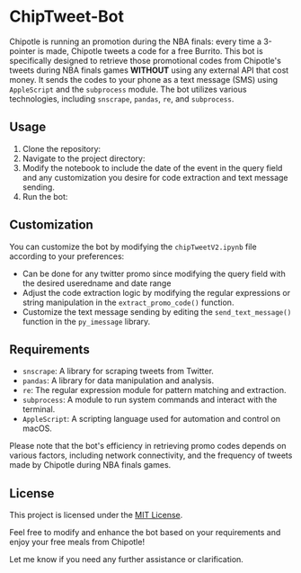 # ChipTweet-Bot

Chipotle is running an promotion during the NBA finals: every time a 3-pointer is made, Chipotle tweets a code for a free Burrito. This bot is specifically designed to retrieve those promotional codes from Chipotle's tweets during NBA finals games **WITHOUT** using any external API that cost money. It sends the codes to your phone as a text message (SMS) using  `AppleScript` and the `subprocess` module. The bot utilizes various technologies, including `snscrape`, `pandas`, `re`, and `subprocess`.

## Usage

1. Clone the repository:
2. Navigate to the project directory:
3. Modify the notebook to include the date of the event in the query field and any customization you desire for code extraction and text message sending.
4. Run the bot:

## Customization

You can customize the bot by modifying the `chipTweetV2.ipynb` file according to your preferences:

- Can be done for any twitter promo since modifying the query field with the desired useredname and date range
- Adjust the code extraction logic by modifying the regular expressions or string manipulation in the `extract_promo_code()` function.
- Customize the text message sending by editing the `send_text_message()` function in the `py_imessage` library.

## Requirements

- `snscrape`: A library for scraping tweets from Twitter.
- `pandas`: A library for data manipulation and analysis.
- `re`: The regular expression module for pattern matching and extraction.
- `subprocess`: A module to run system commands and interact with the terminal.
- `AppleScript`: A scripting language used for automation and control on macOS.

Please note that the bot's efficiency in retrieving promo codes depends on various factors, including network connectivity, and the frequency of tweets made by Chipotle during NBA finals games.

## License

This project is licensed under the [MIT License](LICENSE).

Feel free to modify and enhance the bot based on your requirements and enjoy your free meals from Chipotle!

Let me know if you need any further assistance or clarification.

